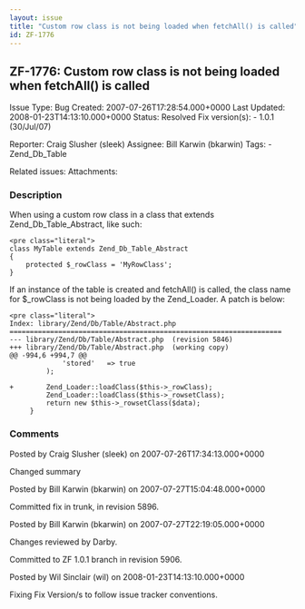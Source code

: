 ```yaml
---
layout: issue
title: "Custom row class is not being loaded when fetchAll() is called"
id: ZF-1776
---
```


ZF-1776: Custom row class is not being loaded when fetchAll() is called
-----------------------------------------------------------------------

 Issue Type: Bug Created: 2007-07-26T17:28:54.000+0000 Last Updated: 2008-01-23T14:13:10.000+0000 Status: Resolved Fix version(s): - 1.0.1 (30/Jul/07)
 
 Reporter:  Craig Slusher (sleek)  Assignee:  Bill Karwin (bkarwin)  Tags: - Zend\_Db\_Table
 
 Related issues: 
 Attachments: 
### Description

When using a custom row class in a class that extends Zend\_Db\_Table\_Abstract, like such:

 
    <pre class="literal">
    class MyTable extends Zend_Db_Table_Abstract
    {
        protected $_rowClass = 'MyRowClass';
    }


If an instance of the table is created and fetchAll() is called, the class name for $\_rowClass is not being loaded by the Zend\_Loader. A patch is below:

 
    <pre class="literal">
    Index: library/Zend/Db/Table/Abstract.php
    ===================================================================
    --- library/Zend/Db/Table/Abstract.php  (revision 5846)
    +++ library/Zend/Db/Table/Abstract.php  (working copy)
    @@ -994,6 +994,7 @@
                 'stored'   => true
             );
    
    +        Zend_Loader::loadClass($this->_rowClass);
             Zend_Loader::loadClass($this->_rowsetClass);
             return new $this->_rowsetClass($data);
         }


 

 

### Comments

Posted by Craig Slusher (sleek) on 2007-07-26T17:34:13.000+0000

Changed summary

 

 

Posted by Bill Karwin (bkarwin) on 2007-07-27T15:04:48.000+0000

Committed fix in trunk, in revision 5896.

 

 

Posted by Bill Karwin (bkarwin) on 2007-07-27T22:19:05.000+0000

Changes reviewed by Darby.

Committed to ZF 1.0.1 branch in revision 5906.

 

 

Posted by Wil Sinclair (wil) on 2008-01-23T14:13:10.000+0000

Fixing Fix Version/s to follow issue tracker conventions.

 

 